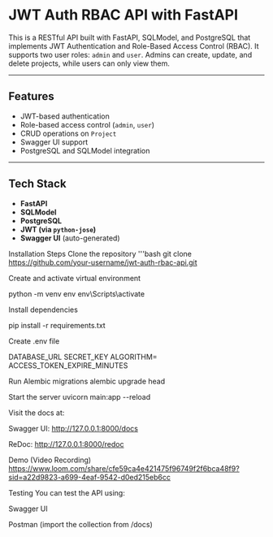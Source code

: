 # JWT Auth RBAC API with FastAPI 

This is a RESTful API built with FastAPI, SQLModel, and PostgreSQL that implements JWT Authentication and Role-Based Access Control (RBAC). It supports two user roles: `admin` and `user`. Admins can create, update, and delete projects, while users can only view them.

---

## Features

- JWT-based authentication
- Role-based access control (`admin`, `user`)
- CRUD operations on `Project`
- Swagger UI support
- PostgreSQL and SQLModel integration

---

## Tech Stack

- **FastAPI**
- **SQLModel**
- **PostgreSQL**
- **JWT (via `python-jose`)**
- **Swagger UI** (auto-generated)


Installation Steps
Clone the repository
'''bash
git clone https://github.com/your-username/jwt-auth-rbac-api.git


Create and activate virtual environment

python -m venv env
env\Scripts\activate 

Install dependencies

pip install -r requirements.txt

Create .env file

DATABASE_URL
SECRET_KEY
ALGORITHM=
ACCESS_TOKEN_EXPIRE_MINUTES

Run Alembic migrations
alembic upgrade head

Start the server
uvicorn main:app --reload


Visit the docs at:

Swagger UI: http://127.0.0.1:8000/docs

ReDoc: http://127.0.0.1:8000/redoc

 Demo (Video Recording)
 https://www.loom.com/share/cfe59ca4e421475f96749f2f6bca48f9?sid=a22d9823-a699-4eaf-9542-d0ed215eb6cc

Testing
You can test the API using:

Swagger UI

Postman (import the collection from /docs)



